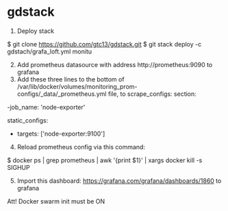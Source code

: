 # gdstack

1. Deploy stack

$ git clone https://github.com/gtc13/gdstack.git
$ git stack deploy -c gdstach/grafa_loft.yml monitu

2. Add prometheus datasource with address http://prometheus:9090 to grafana
3. Add these three lines to the bottom of /var/lib/docker/volumes/monitoring_prom-configs/_data/_prometheus.yml file, to scrape_configs: section:

-job_name: 'node-exporter'

static_configs:
  - targets: ['node-exporter:9100']

4. Reload prometheus config via this command:

$ docker ps | grep prometheus | awk '{print $1}' | xargs docker kill -s SIGHUP
 
5. Import this dashboard: https://grafana.com/grafana/dashboards/1860 to grafana

Att! Docker swarm init must be ON
